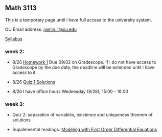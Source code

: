 
## Math 3113

This is a temporary page until I have full access to the university system.

OU Email address: jiamin.li@ou.edu

[Syllabus](math3113syllabus.pdf)

### week 2:

- 8/26 [Homework 1](HW1.pdf) Due 09/02 on Gradescope. If I do not have access to Gradescope by the due date, the deadline will be extended until I have access to it.

- 8/26 [Quiz 1 Solutions](quiz1_key.pdf)

- 8/26 I have office hours Wednesday (8/28), 15:00 - 16:00

### week 3: 

- Quiz 2: separation of variables, existence and uniqueness theorem of solutions

- Supplemental readings: [Modeling with First Order Differential Equations](https://tutorial.math.lamar.edu/classes/de/modeling.aspx)



